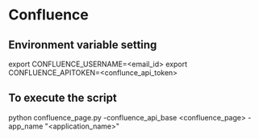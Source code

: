 # Confluence

## Environment variable setting 
export CONFLUENCE_USERNAME=<email_id>
export CONFLUENCE_APITOKEN=<conflunce_api_token>

## To execute the script
python confluence_page.py -confluence_api_base <confluence_page>  -app_name "<application_name>"
